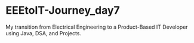 # EEEtoIT-Journey_day7
My transition from Electrical Engineering to a Product-Based IT Developer using Java, DSA, and Projects.
